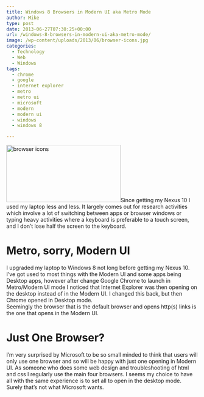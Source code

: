 ```yaml
---
title: Windows 8 Browsers in Modern UI aka Metro Mode
author: Mike
type: post
date: 2013-06-27T07:30:25+00:00
url: /windows-8-browsers-in-modern-ui-aka-metro-mode/
image: /wp-content/uploads/2013/06/browser-icons.jpg
categories:
  - Technology
  - Web
  - Windows
tags:
  - chrome
  - google
  - internet explorer
  - metro
  - metro ui
  - microsoft
  - modern
  - modern ui
  - windows
  - windows 8

---
```

<img loading="lazy" class="alignleft size-full wp-image-263" alt="browser icons" src="/wp-content/uploads/2013/06/browser-icons.jpg" width="300" height="150" />Since getting my Nexus 10 I used my laptop less and less. It largely comes out for research activities which involve a lot of switching between apps or browser windows or typing heavy activities where a keyboard is preferable to a touch screen, and I don&#8217;t lose half the screen to the keyboard.

# Metro, sorry, Modern UI

I upgraded my laptop to Windows 8 not long before getting my Nexus 10. I&#8217;ve got used to most things with the Modern UI and some apps being Desktop apps, however after change Google Chrome to launch in Metro/Modern UI mode I noticed that Internet Explorer was then opening on the desktop instead of in the Modern UI. I changed this back, but then Chrome opened in Desktop mode.  
Seemingly the browser that is the default browser and opens http(s) links is the one that opens in the Modern UI.

# Just One Browser?

I&#8217;m very surprised by Microsoft to be so small minded to think that users will only use one browser and so will be happy with just one opening in Modern UI. As someone who does some web design and troubleshooting of html and css I regularly use the main four browsers. I seems my choice to have all with the same experience is to set all to open in the desktop mode. Surely that&#8217;s not what Microsoft wants.